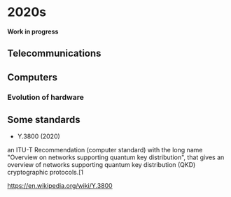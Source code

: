 # 2020s

**Work in progress**

## Telecommunications

## Computers

### Evolution of hardware


## Some standards
- Y.3800 (2020) 

an ITU-T Recommendation (computer standard) with the long name "Overview on networks supporting quantum key distribution", that gives an overview of networks supporting quantum key distribution (QKD) cryptographic protocols.[1

https://en.wikipedia.org/wiki/Y.3800
